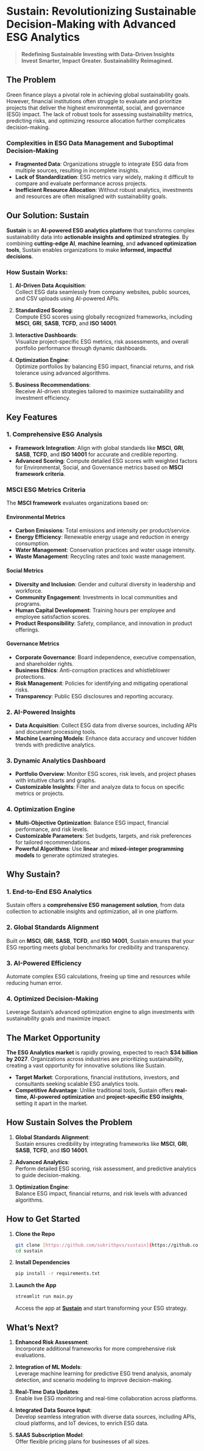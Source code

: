 # **Sustain: Revolutionizing Sustainable Decision-Making with Advanced ESG Analytics**

> **Redefining Sustainable Investing with Data-Driven Insights**  
> **Invest Smarter, Impact Greater. Sustainability Reimagined.**

## **The Problem**

Green finance plays a pivotal role in achieving global sustainability goals. However, financial institutions often struggle to evaluate and prioritize projects that deliver the highest environmental, social, and governance (ESG) impact. The lack of robust tools for assessing sustainability metrics, predicting risks, and optimizing resource allocation further complicates decision-making.  

### **Complexities in ESG Data Management and Suboptimal Decision-Making**  
- **Fragmented Data**: Organizations struggle to integrate ESG data from multiple sources, resulting in incomplete insights.  
- **Lack of Standardization**: ESG metrics vary widely, making it difficult to compare and evaluate performance across projects.  
- **Inefficient Resource Allocation**: Without robust analytics, investments and resources are often misaligned with sustainability goals.  



## **Our Solution: Sustain**

**Sustain** is an **AI-powered ESG analytics platform** that transforms complex sustainability data into **actionable insights and optimized strategies**. By combining **cutting-edge AI**, **machine learning**, and **advanced optimization tools**, Sustain enables organizations to make **informed, impactful decisions**.  

### **How Sustain Works:**

1. **AI-Driven Data Acquisition**:  
   Collect ESG data seamlessly from company websites, public sources, and CSV uploads using AI-powered APIs.  

2. **Standardized Scoring**:  
   Compute ESG scores using globally recognized frameworks, including **MSCI**, **GRI**, **SASB**, **TCFD**, and **ISO 14001**.  

3. **Interactive Dashboards**:  
   Visualize project-specific ESG metrics, risk assessments, and overall portfolio performance through dynamic dashboards.  

4. **Optimization Engine**:  
   Optimize portfolios by balancing ESG impact, financial returns, and risk tolerance using advanced algorithms.  

5. **Business Recommendations**:  
   Receive AI-driven strategies tailored to maximize sustainability and investment efficiency.  



## **Key Features**

### **1. Comprehensive ESG Analysis**
- **Framework Integration**: Align with global standards like **MSCI**, **GRI**, **SASB**, **TCFD**, and **ISO 14001** for accurate and credible reporting.  
- **Advanced Scoring**: Compute detailed ESG scores with weighted factors for Environmental, Social, and Governance metrics based on **MSCI framework criteria**.  

### **MSCI ESG Metrics Criteria**  

The **MSCI framework** evaluates organizations based on:  
#### **Environmental Metrics**  
- **Carbon Emissions**: Total emissions and intensity per product/service.  
- **Energy Efficiency**: Renewable energy usage and reduction in energy consumption.  
- **Water Management**: Conservation practices and water usage intensity.  
- **Waste Management**: Recycling rates and toxic waste management.  

#### **Social Metrics**  
- **Diversity and Inclusion**: Gender and cultural diversity in leadership and workforce.  
- **Community Engagement**: Investments in local communities and programs.  
- **Human Capital Development**: Training hours per employee and employee satisfaction scores.  
- **Product Responsibility**: Safety, compliance, and innovation in product offerings.  

#### **Governance Metrics**  
- **Corporate Governance**: Board independence, executive compensation, and shareholder rights.  
- **Business Ethics**: Anti-corruption practices and whistleblower protections.  
- **Risk Management**: Policies for identifying and mitigating operational risks.  
- **Transparency**: Public ESG disclosures and reporting accuracy.  



### **2. AI-Powered Insights**  
- **Data Acquisition**: Collect ESG data from diverse sources, including APIs and document processing tools.  
- **Machine Learning Models**: Enhance data accuracy and uncover hidden trends with predictive analytics.  

### **3. Dynamic Analytics Dashboard**  
- **Portfolio Overview**: Monitor ESG scores, risk levels, and project phases with intuitive charts and graphs.  
- **Customizable Insights**: Filter and analyze data to focus on specific metrics or projects.  

### **4. Optimization Engine**  
- **Multi-Objective Optimization**: Balance ESG impact, financial performance, and risk levels.  
- **Customizable Parameters**: Set budgets, targets, and risk preferences for tailored recommendations.  
- **Powerful Algorithms**: Use **linear** and **mixed-integer programming models** to generate optimized strategies.  



## **Why Sustain?**

### **1. End-to-End ESG Analytics**  
Sustain offers a **comprehensive ESG management solution**, from data collection to actionable insights and optimization, all in one platform.  

### **2. Global Standards Alignment**  
Built on **MSCI**, **GRI**, **SASB**, **TCFD**, and **ISO 14001**, Sustain ensures that your ESG reporting meets global benchmarks for credibility and transparency.  

### **3. AI-Powered Efficiency**  
Automate complex ESG calculations, freeing up time and resources while reducing human error.  

### **4. Optimized Decision-Making**  
Leverage Sustain’s advanced optimization engine to align investments with sustainability goals and maximize impact.  



## **The Market Opportunity**

**The ESG Analytics market** is rapidly growing, expected to reach **$34 billion by 2027**. Organizations across industries are prioritizing sustainability, creating a vast opportunity for innovative solutions like Sustain.  

- **Target Market**: Corporations, financial institutions, investors, and consultants seeking scalable ESG analytics tools.  
- **Competitive Advantage**: Unlike traditional tools, Sustain offers **real-time, AI-powered optimization** and **project-specific ESG insights**, setting it apart in the market.  



## **How Sustain Solves the Problem**

1. **Global Standards Alignment**:  
   Sustain ensures credibility by integrating frameworks like **MSCI**, **GRI**, **SASB**, **TCFD**, and **ISO 14001**.  

2. **Advanced Analytics**:  
   Perform detailed ESG scoring, risk assessment, and predictive analytics to guide decision-making.  

3. **Optimization Engine**:  
   Balance ESG impact, financial returns, and risk levels with advanced algorithms.  



## **How to Get Started**

1. **Clone the Repo**  
    ```bash
    git clone [https://github.com/sukrithpvs/sustain](https://github.com/sanjayperam04/Sustain).git
    cd sustain
    ```

2. **Install Dependencies**  
    ```bash
    pip install -r requirements.txt
    ```

3. **Launch the App**  
    ```bash
    streamlit run main.py
    ```

    Access the app at [**Sustain**](https://sustain.streamlit.app/) and start transforming your ESG strategy.


## **What’s Next?**

1. **Enhanced Risk Assessment**:  
   Incorporate additional frameworks for more comprehensive risk evaluations.  

2. **Integration of ML Models**:  
   Leverage machine learning for predictive ESG trend analysis, anomaly detection, and scenario modeling to improve decision-making.  

3. **Real-Time Data Updates**:  
   Enable live ESG monitoring and real-time collaboration across platforms.  

4. **Integrated Data Source Input**:  
   Develop seamless integration with diverse data sources, including APIs, cloud platforms, and IoT devices, to enrich ESG data.  

5. **SAAS Subscription Model**:  
   Offer flexible pricing plans for businesses of all sizes.  

